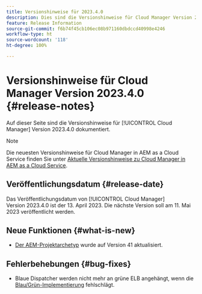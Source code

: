 ```yaml
---
title: Versionshinweise für 2023.4.0
description: Dies sind die Versionshinweise für Cloud Manager Version 2023.4.0.
feature: Release Information
source-git-commit: f6b74f45cb106ec08b971160dbdccd40998e4246
workflow-type: ht
source-wordcount: '118'
ht-degree: 100%

---
```



# Versionshinweise für Cloud Manager Version 2023.4.0 {#release-notes}

Auf dieser Seite sind die Versionshinweise für [!UICONTROL Cloud Manager] Version 2023.4.0 dokumentiert.

>[!NOTE]
>
>Die neuesten Versionshinweise für Cloud Manager in AEM as a Cloud Service finden Sie unter [Aktuelle Versionshinweise zu Cloud Manager in AEM as a Cloud Service](https://experienceleague.adobe.com/docs/experience-manager-cloud-service/content/implementing/using-cloud-manager/release-notes-cloud-manager/release-notes-cm-current.html?lang=de).

## Veröffentlichungsdatum {#release-date}

Das Veröffentlichungsdatum von [!UICONTROL Cloud Manager] Version 2023.4.0 ist der 13. April 2023. Die nächste Version soll am 11. Mai 2023 veröffentlicht werden.

## Neue Funktionen {#what-is-new}

* [Der AEM-Projektarchetyp](https://experienceleague.adobe.com/docs/experience-manager-core-components/using/developing/archetype/overview.html?lang=de) wurde auf Version 41 aktualisiert.

## Fehlerbehebungen {#bug-fixes}

* Blaue Dispatcher werden nicht mehr an grüne ELB angehängt, wenn die [Blau/Grün-Implementierung](/help/introduction.md#blue-green) fehlschlägt.
